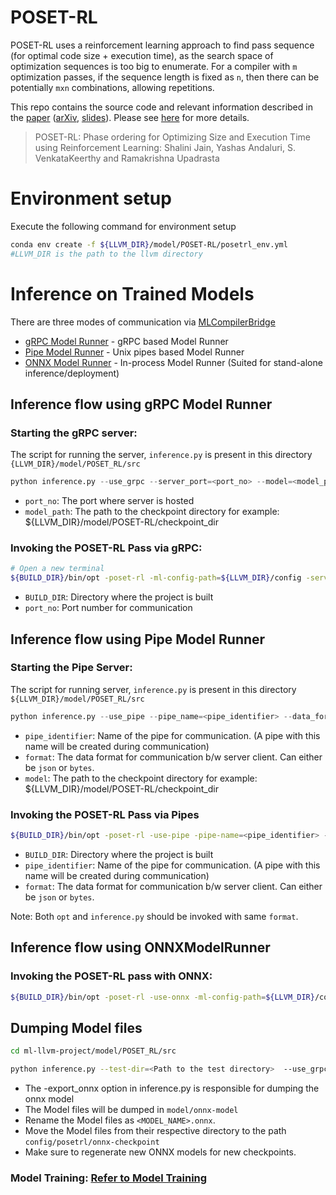 # POSET-RL
POSET-RL uses a reinforcement learning approach to find pass sequence (for optimal code size + execution time), as the search space of optimization sequences is too big to enumerate. For a compiler with `m` optimization passes, if the sequence length is fixed as `n`, then there can be potentially `mxn` combinations, allowing repetitions. 

This repo contains the source code and relevant information described in the [paper](https://ieeexplore.ieee.org/abstract/document/9804673) ([arXiv](https://arxiv.org/abs/2208.04238), [slides](https://llvm.org/devmtg/2022-04-03/slides/POSET-RL.Phase.ordering.for.Optimizing.Size.and.Execution.Time.using.Reinforcement.Learning.pdf)).
Please see [here](https://compilers.cse.iith.ac.in/projects/posetrl) for more details.

> POSET-RL: Phase ordering for Optimizing Size and Execution Time using Reinforcement Learning: Shalini Jain, Yashas Andaluri, S. VenkataKeerthy and Ramakrishna Upadrasta

# Environment setup
Execute the following command for environment setup

```bash
conda env create -f ${LLVM_DIR}/model/POSET-RL/posetrl_env.yml
#LLVM_DIR is the path to the llvm directory 
```
# Inference on Trained Models 
There are three modes of communication via [MLCompilerBridge](https://compilers.cse.iith.ac.in/publications/mlcompilerbridge)
- [gRPC Model Runner](#Inference-flow-using-gRPC-Model-Runner) - gRPC based Model Runner
- [Pipe Model Runner](#Inference-flow-using-Pipe-Model-Runner) - Unix pipes based Model Runner 
- [ONNX Model Runner](#Inference-flow-using-ONNX-Model-Runner) - In-process Model Runner (Suited for stand-alone inference/deployment)

## Inference flow using gRPC Model Runner

### Starting the gRPC server:
The script for running the server, `inference.py` is present in this directory ```{LLVM_DIR}/model/POSET_RL/src``` 


```py  
python inference.py --use_grpc --server_port=<port_no> --model=<model_path> 
```
- `port_no`: The port where server is hosted
- `model_path`: The path to the checkpoint directory for example: ${LLVM_DIR}/model/POSET-RL/checkpoint_dir

### Invoking the POSET-RL Pass via gRPC:
```bash
# Open a new terminal 
${BUILD_DIR}/bin/opt -poset-rl -ml-config-path=${LLVM_DIR}/config -server_address=127.0.0.1:<port_no> <input .ll file> -o <output .ll file>
```
- `BUILD_DIR`: Directory where the project is built
- `port_no`: Port number for communication

## Inference flow using Pipe Model Runner     

### Starting the Pipe Server:
The script for running server, `inference.py` is present in this directory ```${LLVM_DIR}/model/POSET_RL/src``` 

```py 
python inference.py --use_pipe --pipe_name=<pipe_identifier> --data_format=<format> --model=<model_path> 
```
- `pipe_identifier`: Name of the pipe for communication. (A pipe with this name will be created during communication)
- `format`: The data format for communication b/w server client. Can either be `json` or `bytes`.
- `model`: The path to the checkpoint directory for example: ${LLVM_DIR}/model/POSET-RL/checkpoint_dir

### Invoking the POSET-RL Pass via Pipes
```bash
${BUILD_DIR}/bin/opt -poset-rl -use-pipe -pipe-name=<pipe_identifier> -data-format=<format> ml-config-path=${LLVM_DIR}/config <input .ll file> -o <output .ll file>
```
- `BUILD_DIR`: Directory where the project is built
- `pipe_identifier`:  Name of the pipe for communication. (A pipe with this name will be created during communication)
- `format`: The data format for communication b/w server client. Can either be `json` or `bytes`.

Note: Both `opt` and `inference.py` should be invoked with same `format`.

## Inference flow using ONNXModelRunner

### Invoking the POSET-RL pass with ONNX:
```bash
${BUILD_DIR}/bin/opt -poset-rl -use-onnx -ml-config-path=${LLVM_DIR}/config <input .ll file> -o <output .ll file> 
```
## Dumping Model files

```bash
cd ml-llvm-project/model/POSET_RL/src

python inference.py --test-dir=<Path to the test directory>  --use_grpc --server_address=<loopback_address:port_no> --model=<path_to_the_model_in_config_in_main_project>  --export_onnx 

```
- The -export_onnx option in inference.py is responsible for dumping the onnx model 
- The Model files will be dumped in `model/onnx-model` 
- Rename the Model files as `<MODEL_NAME>.onnx`. 
- Move the Model files from their respective directory to the path `config/posetrl/onnx-checkpoint`
- Make sure to regenerate new ONNX models for new checkpoints.


### Model Training: [Refer to Model Training](../../../../../model/POSET-RL/README.md) 


